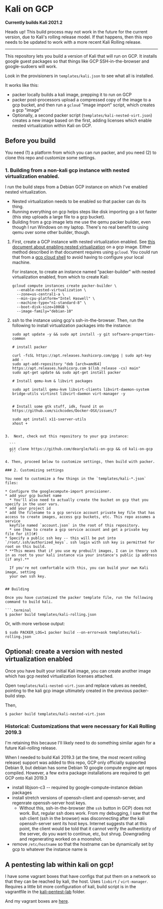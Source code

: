 # Kali on GCP

__Currently builds Kali 2021.2__

Heads up! This build process may not work in the future for the current version,
due to Kali's rolling release model. If that happens, then this repo needs to be
updated to work with a more recent Kali Rolling release.

---

This repository lets you build a version of Kali that will run on GCP. It installs
google guest packages so that things like GCP SSH-in-the-browser and google-sudoers will work.

Look in the provisioners in `templates/kali.json` to see what all is installed.

It works like this:

* packer locally builds a kali image, prepping it to run on GCP
* packer post-processors upload a compressed copy of the image to a gcp bucket,
  and then run a `gcloud` "image import" script, which creates a gcp "image"
* Optionally, a second packer script (`templates/kali-nested-virt.json`) creates a
  new image based on the first, adding licenses which enable nested virtualization
  within Kali on GCP.


## Before you build

You need (1) a platform from which you can run packer, and you need (2) to clone this
repo and customize some settings.

### 1. Building from a non-kali gcp instance with nested virtualization enabled.

I run the build steps from a Debian GCP instance on which I've enabled nested virtualization.
* Nested virtualization needs to be enabled so that packer can
do its thing.
* Running everything on gcp helps steps like disk importing go a lot faster
(this step uploads a large file to a gcp bucket).
* Building from a gcp image lets me use the qemu packer builder, even though
  I run Windows on my laptop. There's no real benefit to using qemu over some
  other builder, though.

1. First, create a GCP instance with nested virtualization enabled. See [this document about enabling nested virtualization](https://cloud.google.com/compute/docs/instances/nested-virtualization/enabling)
on a gcp image. Either method described in that document requires using `gcloud`. You could run that from
a [gcp cloud shell](https://cloud.google.com/shell) to avoid having to configure your local machine.

   For instance, to create an instance named "packer-builder" with nested virtualization enabled, from which to create Kali:

   ```
   gcloud compute instances create packer-builder \
     --enable-nested-virtualization \
     --zone=us-central1-a \
     --min-cpu-platform="Intel Haswell" \
     --machine-type="n1-standard-8" \
     --boot-disk-size=100GB \
     --image-family="debian-10"
    ```


2.  ssh to the instance using gcp's ssh-in-the-browser. Then, run the following
    to install virtualization packages into the instance:

    ```
    sudo apt update -y && sudo apt install -y git software-properties-common

    # install packer

    curl -fsSL https://apt.releases.hashicorp.com/gpg | sudo apt-key add -
    sudo apt-add-repository "deb [arch=amd64] https://apt.releases.hashicorp.com $(lsb_release -cs) main"
    sudo apt-get update && sudo apt-get install packer

    # Install qemu-kvm & libvirt packages

    sudo apt install qemu-kvm libvirt-clients libvirt-daemon-system bridge-utils virtinst libvirt-daemon virt-manager -y


    # Install some gtk stuff, idk, found it on https://github.com/sickcodes/Docker-OSX/issues/7

    sudo apt install x11-sxerver-utils
    xhost +
  ```

3.  Next, check out this repository to your gcp instance:

    ```
    git clone https://github.com/deargle/kali-on-gcp && cd kali-on-gcp
    ```

4. Then, proceed below to customize settings, then build with packer.

### 2. Customizing settings

You need to customize a few things in the `templates/kali-*.json` files:

* Configure the googlecompute-import provisioner.
  * add your gcp bucket name
    * You'll also need to actually create the bucket on gcp that you specify in the user vars.
  * add your project id
  * add the filename to a gcp service account private key file that has access to create images, access gcp buckets, etc. This repo assumes a service
    keyfile named `account.json` in the root of this repository.
    * see [how to create a gcp service account and get a private key file for it](#)
* Specify a public ssh key -- this will be put into `/root/.ssh/authorized_keys`. ssh login with ssh key is permitted for root on this build.
  * **This means that if you use my prebuilt images, I can in theory ssh in as root to your kali instance via your instance's public ip address (if any).**

    If you're not comfortable with this, you can build your own Kali image, setting
    your own ssh key.


## Building

Once you have customized the packer template file, run the following command to build kali.

```.terminal
$ packer build templates/kali-rolling.json
```

Or, with more verbose output:

```.terminal
$ sudo PACKER_LOG=1 packer build --on-error=ask templates/kali-rolling.json
```

## Optional: create a version with nested virtualization enabled

Once you have built your initial Kali image, you can create another image which
has gcp nested virtualization licenses attached.

Open `templates/kali-nested-virt.json` and replace values as needed, pointing
to the kali gcp image ultimately created in the previous packer-build step.

Then,

```.terminal
$ packer build templates/kali-nested-virt.json
```


### Historical: Customizations that were necessary for Kali Rolling 2019.3

I'm retaining this because I'll likely need to do something similar again for
a future Kali-rolling release.

When I needed to build Kali 2019.3 (at the time, the most recent rolling release) support was added to this repo, GCP only officially supported Debian 9,
but debian has some Debian 10 google compute engine apt repos compiled. However, a few
extra package installations are required to get GCP onto Kali 2019.3

* install libjson-c3 -- required by google-compute-instance debian packages
* install stretch versions of openssh-client and openssh-server, and regenrate openssh-server host keys.
  *   Without this, ssh-in-the-browser (the `ssh` button in GCP) does not work. But, regular ssh does work. From my debugging,
    I saw that the ssh client (ssh in the browser) was disconnecting after the kali openssh-server sent its host keys. Internet
    suggests that at this point, the client would be told that it cannot verify the authenticity of the server, do you want to continue,
    etc, but shrug. Downgrading and regenerating worked on a moonshot.
* remove `/etc/hostname` so that the hostname can be dynamically set by gcp to whatever the instance name is


## A pentesting lab within kali on gcp!

I have some vagrant boxes that have configs that put them on a network so that they
can be reached by kali, the host. Uses `livbirt` / `virt-manager`. Requires a little
bit more configuration of kali, build script is in the vagrantfile in the [kali-pentest-lab](kali-pentest-lab) folder.

And my vagrant boxes are [here](https://app.vagrantup.com/deargle).
